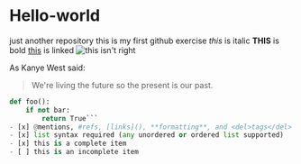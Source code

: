 # Hello-world
just another repository
this is my first github exercise
*this* is italic
__THIS__ is bold
[this](https://github.com/bilbobiber/Hello-world/edit/master/README.md) is linked
![this](/images/logo.png) isn't right

As Kanye West said:

> We're living the future so
> the present is our past.

```python
def foo():
    if not bar:
        return True```
- [x] @mentions, #refs, [links](), **formatting**, and <del>tags</del> supported
- [x] list syntax required (any unordered or ordered list supported)
- [x] this is a complete item
- [ ] this is an incomplete item
